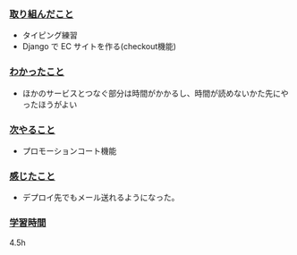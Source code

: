 ### <u>取り組んだこと</u>
- タイピング練習
- Django で EC サイトを作る(checkout機能)

### <u>わかったこと</u>
- ほかのサービスとつなぐ部分は時間がかかるし、時間が読めないかた先にやったほうがよい

### <u>次やること</u>
- プロモーションコート機能

### <u>感じたこと</u>
- デプロイ先でもメール送れるようになった。

### <u>学習時間</u>
4.5h